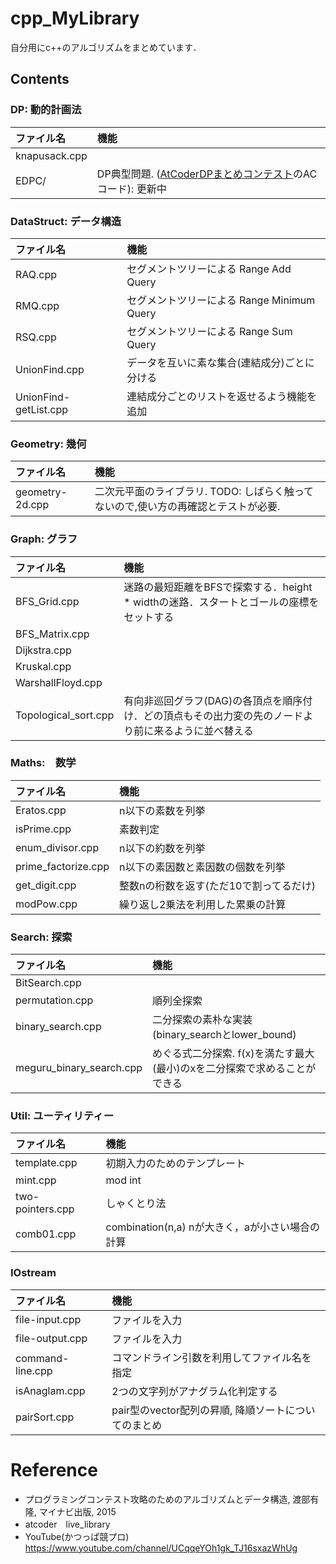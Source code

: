 # cpp_MyLibrary
自分用にc++のアルゴリズムをまとめています．

## Contents
 
### DP: 動的計画法

|ファイル名     |機能     |
|:------------|:-------|
|knapusack.cpp||
|EDPC/        |DP典型問題. ([AtCoderDPまとめコンテスト](https://atcoder.jp/contests/dp)のACコード): 更新中|


### DataStruct: データ構造

|ファイル名|機能|
|:-------|:-------|
|RAQ.cpp |セグメントツリーによる Range Add Query|
|RMQ.cpp |セグメントツリーによる Range Minimum Query|
|RSQ.cpp |セグメントツリーによる Range Sum Query|
|UnionFind.cpp|データを互いに素な集合(連結成分)ごとに分ける|
|UnionFind-getList.cpp|連結成分ごとのリストを返せるよう機能を追加|

### Geometry: 幾何

|ファイル名|機能|
|:-------|:-------|
|geometry-2d.cpp|二次元平面のライブラリ. TODO: しばらく触ってないので,使い方の再確認とテストが必要.|


### Graph: グラフ
|ファイル名|機能|
|:----------------|:-------|
|BFS_Grid.cpp     |迷路の最短距離をBFSで探索する．height * widthの迷路．スタートとゴールの座標をセットする|
|BFS_Matrix.cpp   |        |
|Dijkstra.cpp     |        |
|Kruskal.cpp      |        |
|WarshallFloyd.cpp|        |
|Topological_sort.cpp|有向非巡回グラフ(DAG)の各頂点を順序付け．どの頂点もその出力変の先のノードより前に来るように並べ替える|

### Maths:　数学
|ファイル名|機能|
|:------------|:-------|
|Eratos.cpp   |n以下の素数を列挙|
|isPrime.cpp  |素数判定|
|enum_divisor.cpp|n以下の約数を列挙|
|prime_factorize.cpp|n以下の素因数と素因数の個数を列挙|
|get_digit.cpp|整数nの桁数を返す(ただ10で割ってるだけ)|
|modPow.cpp|繰り返し2乗法を利用した累乗の計算|

### Search: 探索
|ファイル名|機能|
|:------------|:-------|
|BitSearch.cpp||
|permutation.cpp|順列全探索|
|binary_search.cpp|二分探索の素朴な実装(binary_searchとlower_bound)|
|meguru_binary_search.cpp|めぐる式二分探索. f(x)を満たす最大(最小)のxを二分探索で求めることができる|

### Util: ユーティリティー
|ファイル名|機能|
|:------------|:-------|
|template.cpp |初期入力のためのテンプレート|
|mint.cpp|mod int|
|two-pointers.cpp|しゃくとり法|
|comb01.cpp|combination(n,a) nが大きく，aが小さい場合の計算|

### IOstream
|ファイル名|機能|
|:------------|:-------|
|file-input.cpp|ファイルを入力|
|file-output.cpp|ファイルを入力|
|command-line.cpp |コマンドライン引数を利用してファイル名を指定|
|isAnaglam.cpp|2つの文字列がアナグラム化判定する|
|pairSort.cpp|pair型のvector配列の昇順, 降順ソートについてのまとめ|


# Reference
- プログラミングコンテスト攻略のためのアルゴリズムとデータ構造, 渡部有隆, マイナビ出版, 2015
- atcoder　live_library
- YouTube(かつっぱ競プロ) https://www.youtube.com/channel/UCqqeYOh1gk_TJ16sxazWhUg
